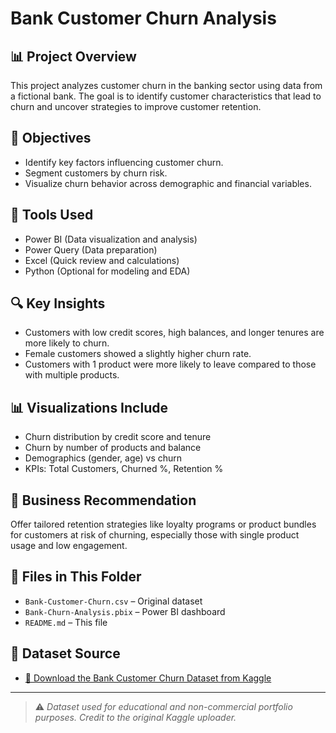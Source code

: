 # Bank Customer Churn Analysis

## 📊 Project Overview
This project analyzes customer churn in the banking sector using data from a fictional bank. The goal is to identify customer characteristics that lead to churn and uncover strategies to improve customer retention.

## 🎯 Objectives
- Identify key factors influencing customer churn.
- Segment customers by churn risk.
- Visualize churn behavior across demographic and financial variables.

## 🧰 Tools Used
- Power BI (Data visualization and analysis)
- Power Query (Data preparation)
- Excel (Quick review and calculations)
- Python (Optional for modeling and EDA)

## 🔍 Key Insights
- Customers with low credit scores, high balances, and longer tenures are more likely to churn.
- Female customers showed a slightly higher churn rate.
- Customers with 1 product were more likely to leave compared to those with multiple products.

## 📊 Visualizations Include
- Churn distribution by credit score and tenure
- Churn by number of products and balance
- Demographics (gender, age) vs churn
- KPIs: Total Customers, Churned %, Retention %

## 💼 Business Recommendation
Offer tailored retention strategies like loyalty programs or product bundles for customers at risk of churning, especially those with single product usage and low engagement.

## 📁 Files in This Folder
- `Bank-Customer-Churn.csv` – Original dataset
- `Bank-Churn-Analysis.pbix` – Power BI dashboard
- `README.md` – This file

## 📂 Dataset Source
- [📎 Download the Bank Customer Churn Dataset from Kaggle](https://www.kaggle.com/datasets/sakshigoyal7/credit-card-customers)

---

> ⚠️ *Dataset used for educational and non-commercial portfolio purposes. Credit to the original Kaggle uploader.*
